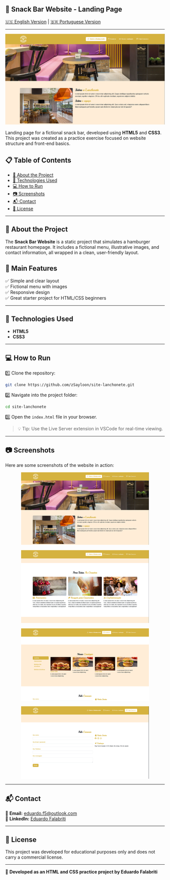 ## 🍔 Snack Bar Website - Landing Page

[🇺🇸 English Version](#) | [🇧🇷 Portuguese Version](PT-BR-README.md) 

---

![Snack Bar Website](img/screenshot_1.png)

Landing page for a fictional snack bar, developed using **HTML5** and **CSS3**. This project was created as a practice exercise focused on website structure and front-end basics.

## 📋 Table of Contents

- [📌 About the Project](#-about-the-project)
- [🚀 Technologies Used](#-technologies-used)
- [💻 How to Run](#-how-to-run)
- [📷 Screenshots](#-screenshots)
- [📬 Contact](#-contact)
- [📜 License](#-license)

---

## 📌 About the Project

The **Snack Bar Website** is a static project that simulates a hamburger restaurant homepage. It includes a fictional menu, illustrative images, and contact information, all wrapped in a clean, user-friendly layout.

## 🔹 Main Features

✅ Simple and clear layout  
✅ Fictional menu with images  
✅ Responsive design  
✅ Great starter project for HTML/CSS beginners

---

## 🚀 Technologies Used

- **HTML5**  
- **CSS3**

---

## 💻 How to Run

1️⃣ Clone the repository:  
```bash
git clone https://github.com/zSayloon/site-lanchonete.git
```

2️⃣ Navigate into the project folder:  
```bash
cd site-lanchonete
```

3️⃣ Open the `index.html` file in your browser.

> 💡 Tip: Use the Live Server extension in VSCode for real-time viewing.

---

## 📷 Screenshots

Here are some screenshots of the website in action:

<p align="center">
  <img src="img/screenshot_1.png" alt="Home Page" width="80%">
</p>

<p align="center">
  <img src="img/screenshot_2.png" alt="Menu Page" width="80%">
</p>

<p align="center">
  <img src="img/screenshot_3.png" alt="Menu Page" width="80%">
</p>

<p align="center">
  <img src="img/screenshot_4.png" alt="Menu Page" width="80%">
</p>

---

## 📬 Contact

📧 **Email:** eduardo.f5@outlook.com  
🔗 **LinkedIn:** [Eduardo Falabriti](https://www.linkedin.com/in/eduardo-falabriti-b-ferreira-537241310/)

---

## 📜 License

This project was developed for educational purposes only and does not carry a commercial license.

---

🍟 **Developed as an HTML and CSS practice project by Eduardo Falabriti**
